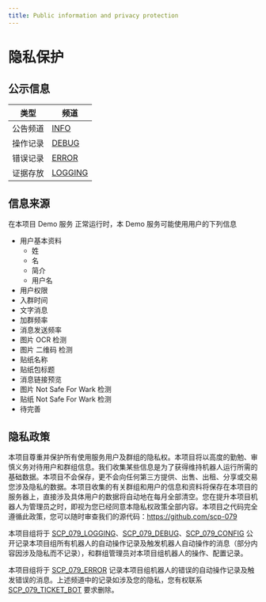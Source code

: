 ```yaml
---
title: Public information and privacy protection
---
```


<link rel="stylesheet" href="/css/chinese.css">

# 隐私保护

## 公示信息

| 类型     | 频道                                   |
| -------- | ------------------------------------- |
| 公告频道 | [INFO](https://t.me/SCP_079_INFO)       |
| 操作记录 | [DEBUG](https://t.me/SCP_079_DEBUG)     |
| 错误记录 | [ERROR](https://t.me/SCP_079_ERROR)     |
| 证据存放 | [LOGGING](https://t.me/SCP_079_LOGGING) |

## 信息来源

在本项目 Demo 服务 正常运行时，本 Demo 服务可能使用用户的下列信息

- 用户基本资料
  - 姓
  - 名
  - 简介
  - 用户名
- 用户权限
- 入群时间
- 文字消息
- 加群频率
- 消息发送频率
- 图片 OCR 检测
- 图片 二维码 检测
- 贴纸名称
- 贴纸包标题
- 消息链接预览
- 图片 Not Safe For Wark 检测
- 贴纸 Not Safe For Wark 检测
- 待完善

## 隐私政策

本项目尊重并保护所有使用服务用户及群组的隐私权。本项目将以高度的勤勉、审慎义务对待用户和群组信息。我们收集某些信息是为了获得维持机器人运行所需的基础数据。本项目不会保存，更不会向任何第三方提供、出售、出租、分享或交易您涉及隐私的数据。本项目收集的有关群组和用户的信息和资料将保存在本项目的服务器上，直接涉及具体用户的数据将自动地在每月全部清空。您在提升本项目机器人为管理员之时，即视为您已经同意本隐私权政策全部内容。本项目之代码完全遵循此政策，您可以随时审查我们的源代码：<https://github.com/scp-079>

本项目组将于 [SCP_079_LOGGING](https://t.me/SCP_079_LOGGING)、[SCP_079_DEBUG](https://t.me/SCP_079_DEBUG)、[SCP_079_CONFIG](https://t.me/SCP_079_CONFIG) 公开记录本项目组所有机器人的自动操作记录及触发机器人自动操作的消息（部分内容因涉及隐私而不记录），和群组管理员对本项目组机器人的操作、配置记录。

本项目组将于 [SCP_079_ERROR](https://t.me/SCP_079_ERROR) 记录本项目组机器人的错误的自动操作记录及触发错误的消息。上述频道中的记录如涉及您的隐私，您有权联系 [SCP_079_TICKET_BOT](https://t.me/SCP_079_TICKET_BOT) 要求删除。
